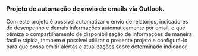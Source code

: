 ###   Projeto de automação de envio de emails via Outlook.

Com este projeto é possível automatizar o envio de relatórios, indicadores de desenpenho e demais informações automaticamente por email, o que otimiza o compartilhamento de disponibilização de informações de maneira fácil e rápida, também é possível utilizar o presente projeto e configurá-lo para que possa emitir alertas e atualizações sobre determinado indicador.